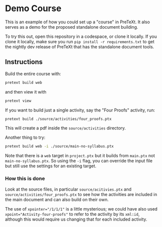# Demo Course

This is an example of how you could set up a "course" in PreTeXt.  It also serves as a demo for the proposed standalone document building.

To try this out, open this repository in a codespace, or clone it locally.  If you clone it locally, make sure you run `pip install -r requirements.txt` to get the nightly dev release of PreTeXt that has the standalone document tools.

## Instructions

Build the entire course with:

```bash
pretext build web
```

and then view it with 

```bash
pretext view
```

If you want to build just a single activity, say the "Four Proofs" activity, run:

```bash
pretext build ./source/activities/four_proofs.ptx
```

This will create a pdf inside the `source/activities` directory.

Another thing to try:

```bash
pretext build web -i ./source/main-no-syllabus.ptx
```

Note that there is a `web` target in `project.ptx` but it builds from `main.ptx` not `main-no-syllabus.ptx`.  So using the `-i` flag, you can override the input file but still use the settings for an existing target.

### How this is done

Look at the source files, in particular `source/acitivies.ptx` and `source/activities/four_proofs.ptx` to see how the activities are included in the main document and can also build on their own.  

The use of `xpointer="/1/1/1"` is a little mysterious; we could have also used `xpoint="Activity-four-proofs"` to refer to the activity by its `xml:id`, although this would require us changing that for each included activity.

